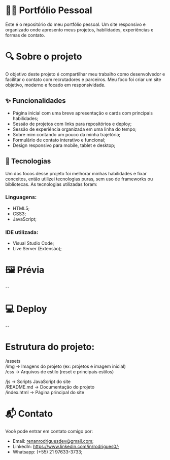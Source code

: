 # 🧑‍💻 Portfólio Pessoal

 Este é o repositório do meu portfólio pessoal. Um site responsivo e organizado onde apresento meus projetos, habilidades, experiências e formas de contato.

# 🔍 Sobre o projeto

 O objetivo deste projeto é compartilhar meu trabalho como desenvolvedor e facilitar o contato com recrutadores e parceiros. Meu foco foi criar um site objetivo, moderno e focado em responsividade.

## ✨ Funcionalidades

* Página inicial com uma breve apresentação e cards com principais habilidades;
* Sessão de projetos com links para repositórios e deploy;
* Sessão de experiência organizada em uma linha do tempo;
* Sobre mim contando um pouco da minha trajetória;
* Formulário de contato interativo e funcional;
* Design responsivo para mobile, tablet e desktop;

## 🚀 Tecnologias 

Um dos focos desse projeto foi melhorar minhas habilidades e fixar conceitos, então utilizei tecnologias puras, sem uso de frameworks ou bibliotecas. As tecnologias utilizadas foram:

### Linguagens:

* HTML5;
* CSS3;
* JavaScript;

### IDE utilizada:

* Visual Studio Code;
* Live Server (Extensão);
  
# 🖼️ Prévia 

--

# 💻 Deploy

--

# Estrutura do projeto:

/assets  
  /img           -> Imagens do projeto (ex: projetos e imagem inicial)  
  /css           -> Arquivos de estilo (reset e principais estilos)

/js              -> Scripts JavaScript do site  
/README.md       -> Documentação do projeto  
/index.html      -> Página principal do site


# 📬 Contato

Você pode entrar em contato comigo por:

* Email: renanrodriguesdev@gmail.com;
* LinkedIn: https://www.linkedin.com/in/rodrigues0/;
* Whatsapp: (+55) 21 97633-3733;


  

